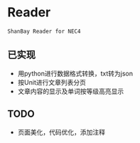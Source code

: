 # Reader
	ShanBay Reader for NEC4

## 已实现
* 用python进行数据格式转换，txt转为json
* 按Unit进行文章列表分页
* 文章内容的显示及单词按等级高亮显示

## TODO
* 页面美化，代码优化，添加注释